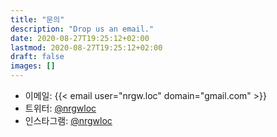 ```yaml
---
title: "문의"
description: "Drop us an email."
date: 2020-08-27T19:25:12+02:00
lastmod: 2020-08-27T19:25:12+02:00
draft: false
images: []
---
```


* 이메일: {{< email user="nrgw.loc" domain="gmail.com" >}}
* 트위터: [@nrgwloc](https://twitter.com/nrgwloc)
* 인스타그램: [@nrgwloc](https://instagram.com/nrgwloc)